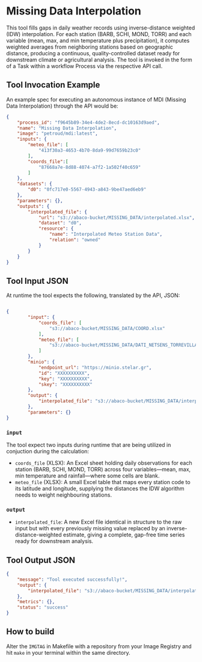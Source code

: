 # Missing Data Interpolation

This tool fills gaps in daily weather records using inverse-distance weighted (IDW) interpolation. For each station (BARB, SCHI, MOND, TORR) and each variable (mean, max, and min temperature plus precipitation), it computes weighted averages from neighboring stations based on geographic distance, producing a continuous, quality-controlled dataset ready for downstream climate or agricultural analysis. The tool is invoked in the form of a Task within a workflow Process via the respective API call. 

## Tool Invocation Example

An example spec for executing an autonomous instance of MDI (Missing Data Interpolation) through the API would be:

```json
{
    "process_id": "f9645b89-34e4-4de2-8ecd-dc10163d9aed",
    "name": "Missing Data Interpolation",
    "image": "petroud/mdi:latest",
    "inputs": {
        "meteo_file": [
            "413f30a3-4653-4b70-8da9-99d7659b23c0"
        ],
        "coords_file":[
            "87668a7e-8d88-4074-a7f2-1a502f40c659"
        ]
    },
    "datasets": {
        "d0": "0fc717e0-5567-4943-a843-9be47aed6eb9"
    },
    "parameters": {},
    "outputs": {
        "interpolated_file": {
            "url": "s3://abaco-bucket/MISSING_DATA/interpolated.xlsx",
            "dataset": "d0",
            "resource": {
                "name": "Interpolated Meteo Station Data",
                "relation": "owned"
            }
        }
    }
}
```

## Tool Input JSON
At runtime the tool expects the following, translated by the API, JSON: 
```json

{
        "input": {
            "coords_file": [
                "s3://abaco-bucket/MISSING_DATA/COORD.xlsx"
            ],
            "meteo_file": [
                "s3://abaco-bucket/MISSING_DATA/DATI_NETSENS_TORREVILLA.xlsx"
            ]
        },
        "minio": {
            "endpoint_url": "https://minio.stelar.gr",
            "id": "XXXXXXXXXX",
            "key": "XXXXXXXXXX",
            "skey": "XXXXXXXXXX"
        },
        "output": {
            "interpolated_file": "s3://abaco-bucket/MISSING_DATA/interpolated.xlsx"
        },
        "parameters": {}
}
```
### `input`
The tool expect two inputs during runtime that are being utilized in conjuction during the calculation:
- `coords_file` (XLSX): An Excel sheet holding daily observations for each station (BARB, SCHI, MOND, TORR) across four variables—mean, max, min temperature and rainfall—where some cells are blank.
- `meteo_file` (XLSX): A small Excel table that maps every station code to its latitude and longitude, supplying the distances the IDW algorithm needs to weight neighbouring stations.


### `output`
- `interpolated_file`: A new Excel file identical in structure to the raw input but with every previously missing value replaced by an inverse-distance-weighted estimate, giving a complete, gap-free time series ready for downstream analysis.


## Tool Output JSON

```json
{
    "message": "Tool executed successfully!",
    "output": {
        "interpolated_file": "s3://abaco-bucket/MISSING_DATA/interpolated.xlsx"
    },
    "metrics": {},
    "status": "success"
}
```


## How to build 
Alter the `IMGTAG` in Makefile with a repository from your Image Registry and hit 
`make` in your terminal within the same directory.